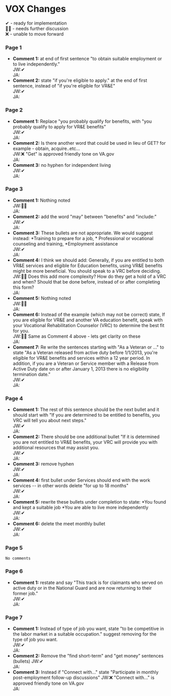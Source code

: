 # VOX Changes
✔ - ready for implementation  
🙋‍♂️ - needs further discussion  
❌ - unable to move forward  

### Page 1
  - **Comment 1:** at end of first sentence "to obtain suitable employment or to live independently."  
JW:✔  
JA:    
  - **Comment 2:** state "if you're eligible to apply." at the end of first sentence, instead of "if you're eligible for VR&E"  
JW:✔   
JA:    
### Page 2
  - **Comment 1:** Replace "you probably qualify for benefits, with "you probably qualify to apply for VR&E benefits"  
JW:✔   
JA:   
  - **Comment 2:** Is there another word that could be used in lieu of GET? for example - obtain, acquire..etc...  
JW:❌ "Get" is approved friendly tone on VA.gov   
JA:    
  - **Comment 3:** no hyphen for independent living  
JW:✔  
JA:  
### Page 3
  - **Comment 1:** Nothing noted    
JW:🙋‍♂️   
JA:    
  - **Comment 2:** add the word "may"  between "benefits" and "include:"  
JW:✔  
JA:  
  - **Comment 3:** These bullets are not appropriate.  We would suggest instead: *Training to prepare for a job, * Professional or vocational counseling and training, *Employment  assistance   
JW:✔  
JA:  
  - **Comment 4:** I think we should add:  Generally, if you are entitled to both VR&E services and eligible for Education benefits, using VR&E benefits might be more beneficial.  You should speak to a VRC before deciding.  
JW:🙋‍♂️ Does this add more complexity? How do they get a hold of a VRC and when?  Should that be done before, instead of or after completing this form?  
JA:   
  - **Comment 5:** Nothing noted   
JW:🙋‍♂️   
JA:    
  - **Comment 6:** Instead of the example (which may not be correct)  state, If you are eligible for VR&E and another VA education benefit, speak with your Vocational Rehabilitation Counselor (VRC) to determine the best fit for you.     
JW:🙋‍♂️ Same as Comment 4 above - lets get clarity on these   
JA:    
  - **Comment 7:** Re write the sentences starting with "As a Veteran or ..." to state "As a Veteran released from active duty before 1/1/2013, you're eligible for VR&E benefits and services within a 12 year period. In addition, if you are a Veteran or Service member with a Release from Active Duty date on or after January 1, 2013 there is no eligibility termination date."  
JW:✔   
JA:   
### Page 4
  - **Comment 1:** The rest of this sentence should be the next bullet and it should start with "If you are determined to be entitled to benefits, you VRC will tell you about next steps."  
JW:✔   
JA: 
  - **Comment 2:** There should be one additional bullet "If it is determined you are not entitled to VR&E benefits, your VRC will provide you with additional resources that may assist you.   
JW:✔   
JA:   
  - **Comment 3:** remove hyphen  
JW:✔   
JA:    
  - **Comment 4:** first bullet under Services should end with the work services -- in other words delete "for up to 18 months"  
JW:✔   
JA:  
  - **Comment 5:** rewrite these bullets under completion to state: *You found and kept a suitable job *You are able to live more independently  
JW:✔   
JA:  
  - **Comment 6:** delete the meet monthly bullet  
JW:✔    
JA:    
### Page 5
`No comments`
### Page 6
  - **Comment 1:** restate and say "This track is  for claimants who served on active duty or in the National Guard and are now returning to their former job."  
JW:✔   
JA:   
### Page 7
  - **Comment 1:** Instead of type of job you want, state "to be competitive in the labor market in a suitable occupation." suggest removing for the type of job you want.  
JW:✔   
JA:   
  - **Comment 2:** Remove the "find short-term" and  "get money" sentences (bullets)
JW:✔   
JA:   
  - **Comment 3:** Instead if "Connect with..." state "Participate in monthly post-employment follow-up discussions"
JW:❌ "Connect with..." is approved friendly tone on VA.gov   
JA:   
